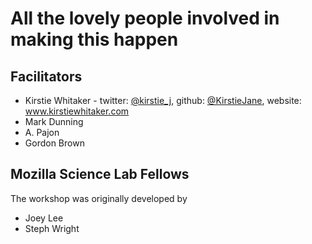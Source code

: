 # All the lovely people involved in making this happen

## Facilitators

* Kirstie Whitaker - twitter: [@kirstie_j](https://twitter.com/kirstie_j), github: [@KirstieJane](https://github.com/kirstiejane/), website: www.kirstiewhitaker.com
* Mark Dunning
* A. Pajon
* Gordon Brown

## Mozilla Science Lab Fellows

The workshop was originally developed by 

* Joey Lee
* Steph Wright
